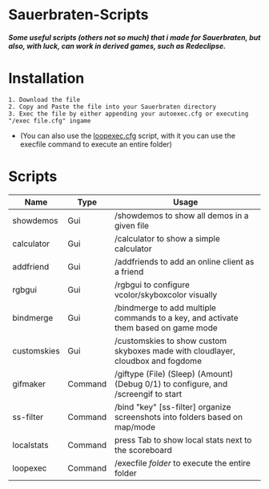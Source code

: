 
# Sauerbraten-Scripts
  ##### Some useful scripts (others not so much) that i made for Sauerbraten, but also, with luck, can work in derived games, such as Redeclipse.
  
# Installation
 
    1. Download the file
    2. Copy and Paste the file into your Sauerbraten directory
    3. Exec the file by either appending your autoexec.cfg or executing "/exec file.cfg" ingame
 * (You can also use the [loopexec.cfg](https://github.com/SalatielSauer/Sauerbraten-Content/blob/master/Scripts/loopexec.cfg "loopexec.cfg: execute multiple scripts from a folder") script, with it you can use the execfile command to execute an entire folder)
 
 # Scripts
 
 Name | Type | Usage
--- | --- | ---
showdemos | Gui | /showdemos to show all demos in a given file
calculator | Gui | /calculator to show a simple calculator
addfriend | Gui | /addfriends to add an online client as a friend
rgbgui | Gui | /rgbgui to configure vcolor/skyboxcolor visually
bindmerge | Gui | /bindmerge to add multiple commands to a key, and activate them based on game mode
customskies | Gui | /customskies to show custom skyboxes made with cloudlayer, cloudbox and fogdome
gifmaker | Command | /giftype (File) (Sleep) (Amount) (Debug 0/1) to configure, and /screengif to start
ss-filter | Command | /bind "key" [ss-filter] organize screenshots into folders based on map/mode
localstats | Command | press Tab to show local stats next to the scoreboard
loopexec | Command | /execfile *folder* to execute the entire folder
